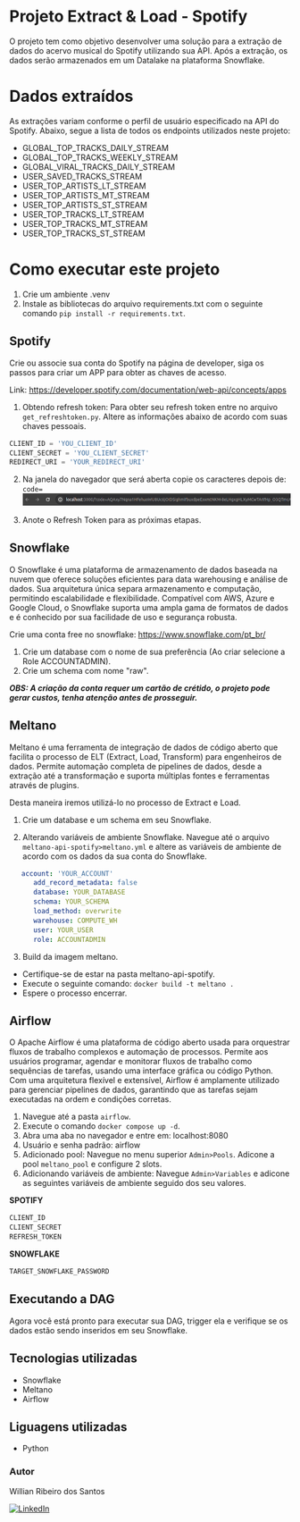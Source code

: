 # Projeto Extract & Load - Spotify

O projeto tem como objetivo desenvolver uma solução para a extração de dados do acervo musical do Spotify utilizando sua API. Após a extração, os dados serão armazenados em um Datalake na plataforma Snowflake.

# Dados extraídos

As extrações variam conforme o perfil de usuário especificado na API do Spotify. Abaixo, segue a lista de todos os endpoints utilizados neste projeto:

* GLOBAL_TOP_TRACKS_DAILY_STREAM
* GLOBAL_TOP_TRACKS_WEEKLY_STREAM
* GLOBAL_VIRAL_TRACKS_DAILY_STREAM
* USER_SAVED_TRACKS_STREAM
* USER_TOP_ARTISTS_LT_STREAM
* USER_TOP_ARTISTS_MT_STREAM
* USER_TOP_ARTISTS_ST_STREAM
* USER_TOP_TRACKS_LT_STREAM
* USER_TOP_TRACKS_MT_STREAM
* USER_TOP_TRACKS_ST_STREAM

# Como executar este projeto

1. Crie um ambiente .venv
2. Instale as bibliotecas do arquivo requirements.txt com o seguinte comando ```pip install -r requirements.txt```.

## Spotify 

Crie ou associe sua conta do Spotify na página de developer, siga os passos para criar um APP para obter as chaves de acesso.

Link: https://developer.spotify.com/documentation/web-api/concepts/apps

1. Obtendo refresh token:
Para obter seu refresh token entre no arquivo ```get_refreshtoken.py```. Altere as informações abaixo de acordo com suas chaves pessoais. 

```python
CLIENT_ID = 'YOU_CLIENT_ID'
CLIENT_SECRET = 'YOU_CLIENT_SECRET'
REDIRECT_URI = 'YOUR_REDIRECT_URI'
```
2. Na janela do navegador que será aberta copie os caracteres depois de: ```code=```
![alt text](barranavegacao.png)

3. Anote o Refresh Token para as próximas etapas.

## Snowflake

O Snowflake é uma plataforma de armazenamento de dados baseada na nuvem que oferece soluções eficientes para data warehousing e análise de dados. Sua arquitetura única separa armazenamento e computação, permitindo escalabilidade e flexibilidade. Compatível com AWS, Azure e Google Cloud, o Snowflake suporta uma ampla gama de formatos de dados e é conhecido por sua facilidade de uso e segurança robusta.

Crie uma conta free no snowflake: https://www.snowflake.com/pt_br/

1. Crie um database com o nome de sua preferência (Ao criar selecione a Role ACCOUNTADMIN).
2. Crie um schema com nome "raw".

***OBS: A criação da conta requer um cartão de crétido, o projeto pode gerar custos, tenha atenção antes de prosseguir.***

## Meltano

Meltano é uma ferramenta de integração de dados de código aberto que facilita o processo de ELT (Extract, Load, Transform) para engenheiros de dados. Permite automação completa de pipelines de dados, desde a extração até a transformação e suporta múltiplas fontes e ferramentas através de plugins.

Desta maneira iremos utilizá-lo no processo de Extract e Load.

1. Crie um database e um schema em seu Snowflake.

2. Alterando variáveis de ambiente Snowflake. Navegue até o arquivo ```meltano-api-spotify>meltano.yml``` e altere as variáveis de ambiente de acordo com os dados da sua conta do Snowflake. 

```yml
   account: 'YOUR_ACCOUNT'
      add_record_metadata: false
      database: YOUR_DATABASE
      schema: YOUR_SCHEMA
      load_method: overwrite
      warehouse: COMPUTE_WH
      user: YOUR_USER
      role: ACCOUNTADMIN
```

3. Build da imagem meltano.
* Certifique-se de estar na pasta meltano-api-spotify.
* Execute o seguinte comando: ```docker build -t meltano . ```
* Espere o processo encerrar.

## Airflow

O Apache Airflow é uma plataforma de código aberto usada para orquestrar fluxos de trabalho complexos e automação de processos. Permite aos usuários programar, agendar e monitorar fluxos de trabalho como sequências de tarefas, usando uma interface gráfica ou código Python. Com uma arquitetura flexível e extensível, Airflow é amplamente utilizado para gerenciar pipelines de dados, garantindo que as tarefas sejam executadas na ordem e condições corretas.

1. Navegue até a pasta `airflow`.
2. Execute o comando `docker compose up -d`.
3. Abra uma aba no navegador e entre em: localhost:8080
4. Usuário e senha padrão: airflow
5. Adicionado pool: Navegue no menu superior `Admin>Pools`. Adicone a pool `meltano_pool` e configure 2 slots.
6. Adicionando variáveis de ambiente: 
Navegue `Admin>Variables` e adicone as seguintes variáveis de ambiente seguido dos seu valores.

**SPOTIFY**

```python
CLIENT_ID
CLIENT_SECRET
REFRESH_TOKEN
```
**SNOWFLAKE**

```python
TARGET_SNOWFLAKE_PASSWORD
```	

## Executando a DAG

Agora você está pronto para executar sua DAG, trigger ela e verifique se os dados estão sendo inseridos em seu Snowflake.

## Tecnologias utilizadas

* Snowflake
* Meltano
* Airflow

## Liguagens utilizadas
* Python

### Autor
Willian Ribeiro dos Santos

[![LinkedIn](https://img.shields.io/badge/LinkedIn-%230077B5.svg?logo=linkedin&logoColor=white)](https://www.linkedin.com/in/willianrsantos/) 